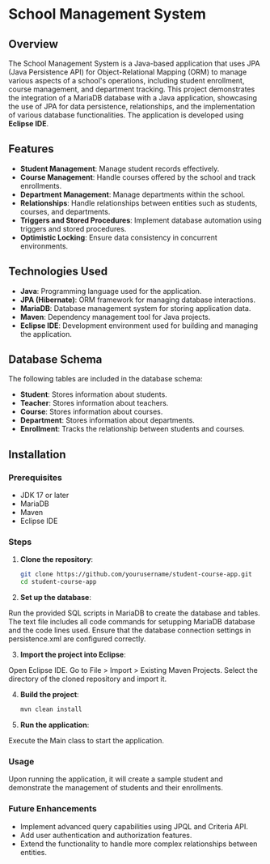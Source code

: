 # School Management System

## Overview

The School Management System is a Java-based application that uses JPA (Java Persistence API) for Object-Relational Mapping (ORM) to manage various aspects of a school's operations, including student enrollment, course management, and department tracking. This project demonstrates the integration of a MariaDB database with a Java application, showcasing the use of JPA for data persistence, relationships, and the implementation of various database functionalities. The application is developed using **Eclipse IDE**.

## Features

- **Student Management**: Manage student records effectively.
- **Course Management**: Handle courses offered by the school and track enrollments.
- **Department Management**: Manage departments within the school.
- **Relationships**: Handle relationships between entities such as students, courses, and departments.
- **Triggers and Stored Procedures**: Implement database automation using triggers and stored procedures.
- **Optimistic Locking**: Ensure data consistency in concurrent environments.

## Technologies Used

- **Java**: Programming language used for the application.
- **JPA (Hibernate)**: ORM framework for managing database interactions.
- **MariaDB**: Database management system for storing application data.
- **Maven**: Dependency management tool for Java projects.
- **Eclipse IDE**: Development environment used for building and managing the application.

## Database Schema

The following tables are included in the database schema:

- **Student**: Stores information about students.
- **Teacher**: Stores information about teachers.
- **Course**: Stores information about courses.
- **Department**: Stores information about departments.
- **Enrollment**: Tracks the relationship between students and courses.

## Installation

### Prerequisites

- JDK 17 or later
- MariaDB
- Maven
- Eclipse IDE

### Steps

1. **Clone the repository**:
   ```bash
   git clone https://github.com/yourusername/student-course-app.git
   cd student-course-app

2. **Set up the database**:

  Run the provided SQL scripts in MariaDB to create the database and tables. The text file includes all code commands for setupping MariaDB database and the code lines used.
  Ensure that the database connection settings in persistence.xml are configured correctly.

3. **Import the project into Eclipse**:

  Open Eclipse IDE.
  Go to File > Import > Existing Maven Projects.
  Select the directory of the cloned repository and import it.
  
4. **Build the project**:
   ```bash
   mvn clean install

5. **Run the application**:

  Execute the Main class to start the application.

### Usage

Upon running the application, it will create a sample student and demonstrate the management of students and their enrollments.

### Future Enhancements

- Implement advanced query capabilities using JPQL and Criteria API.
- Add user authentication and authorization features.
- Extend the functionality to handle more complex relationships between entities.

